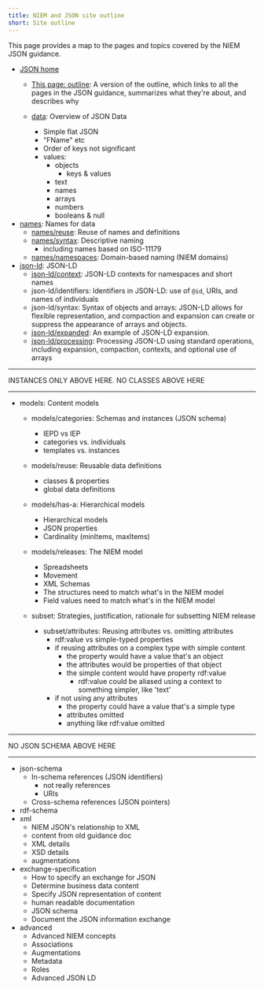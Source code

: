 ```yaml
---
title: NIEM and JSON site outline
short: Site outline
---
```


This page provides a map to the pages and topics covered by the NIEM JSON
guidance.

- [JSON home](..)
    - [This page: outline](.): A version of the outline, which links to all
      the pages in the JSON guidance, summarizes what they're about, and describes why

    - [data](../data): Overview of JSON Data
        - Simple flat JSON
        - "FName" etc
        - Order of keys not significant
        - values:
            - objects
                - keys & values
            - text
            - names
            - arrays
            - numbers
            - booleans & null
- [names](../names): Names for data
    - [names/reuse](../names/reuse): Reuse of names and definitions
    - [names/syntax](../names/syntax): Descriptive naming
        - including names based on ISO-11179 
    - [names/namespaces](../names/namespaces): Domain-based naming (NIEM domains)
- [json-ld](../json-ld): JSON-LD
    - [json-ld/context](../json-ld/context): JSON-LD contexts for namespaces and short names
    - json-ld/identifiers: Identifiers in JSON-LD: use of `@id`, URIs, and names
      of individuals
    - json-ld/syntax: Syntax of objects and arrays: JSON-LD allows for flexible
      representation, and compaction and expansion can create or suppress the
      appearance of arrays and objects.
    - [json-ld/expanded](../json-ld/expanded): An example of JSON-LD expansion.
    - [json-ld/processing](../json-ld/processing): Processing JSON-LD using
      standard operations, including expansion, compaction, contexts, and
      optional use of arrays
                    
<hr/>

INSTANCES ONLY ABOVE HERE. NO CLASSES ABOVE HERE

<hr/>

- models: Content models
    - models/categories: Schemas and instances (JSON schema)
        - IEPD vs IEP
        - categories vs. individuals
        - templates vs. instances
    - models/reuse: Reusable data definitions
        - classes & properties
        - global data definitions
    - models/has-a: Hierarchical models
        - Hierarchical models 
        - JSON properties
        - Cardinality (minItems, maxItems)
    - models/releases: The NIEM model
        - Spreadsheets
        - Movement
        - XML Schemas
        - The structures need to match what's in the NIEM model
        - Field values need to match what's in the NIEM model

    - subset: Strategies, justification, rationale for subsetting NIEM release

        - subset/attributes: Reusing attributes vs. omitting attributes
            - rdf:value vs simple-typed properties
            - if reusing attributes on a complex type with simple content
                - the property would have a value that's an object
                - the attributes would be properties of that object
                - the simple content would have property rdf:value
                    - rdf:value could be aliased using a context to something simpler, like 'text'
            - if not using any attributes
                - the property could have a value that's a simple type
                - attributes omitted
                - anything like rdf:value omitted

<hr/>

NO JSON SCHEMA ABOVE HERE

<hr/>

- json-schema
    - In-schema references (JSON identifiers)
        - not really references
        - URIs
    - Cross-schema references (JSON pointers)
- rdf-schema
- xml
    - NIEM JSON's relationship to XML
    - content from old guidance doc
    - XML details
    - XSD details
    - augmentations
- exchange-specification
    - How to specify an exchange for JSON
    - Determine business data content
    - Specify JSON representation of content
    - human readable documentation
    - JSON schema
    - Document the JSON information exchange
- advanced
    - Advanced NIEM concepts
    - Associations
    - Augmentations
    - Metadata
    - Roles
    - Advanced JSON LD
